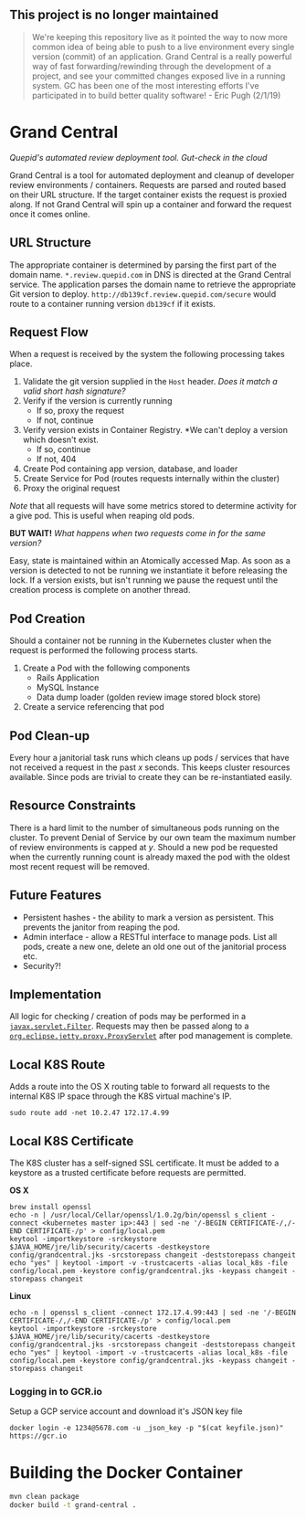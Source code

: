 ## This project is no longer maintained

> We're keeping this repository live as it pointed the way to now more common idea of being able to push to a live environment every single version (commit) of an application.   Grand Central is a really powerful way of fast forwarding/rewinding through the development of a project, and see your committed changes exposed live in a running system.   GC has been one of the most interesting efforts I've participated in to build better quality software!   - Eric Pugh (2/1/19)



# Grand Central
*Quepid's automated review deployment tool. Gut-check in the cloud*

Grand Central is a tool for automated deployment and cleanup of developer review environments / containers. Requests are parsed and routed based on their URL structure. If the target container exists the request is proxied along. If not Grand Central will spin up a container and forward the request once it comes online.

## URL Structure
The appropriate container is determined by parsing the first part of the domain name. `*.review.quepid.com` in DNS is directed at the Grand Central service. The application parses the domain name to retrieve the appropriate Git version to deploy. `http://db139cf.review.quepid.com/secure` would route to a container running version `db139cf` if it exists.

## Request Flow
When a request is received by the system the following processing takes place.

1. Validate the git version supplied in the `Host` header. *Does it match a valid short hash signature?*
1. Verify if the version is currently running
   * If so, proxy the request
   * If not, continue
1. Verify version exists in Container Registry. *We can't deploy a version which doesn't exist.
   * If so, continue
   * If not, 404
1. Create Pod containing app version, database, and loader
1. Create Service for Pod (routes requests internally within the cluster)
1. Proxy the original request

*Note* that all requests will have some metrics stored to determine activity for a give pod. This is useful when reaping old pods.

**BUT WAIT!** *What happens when two requests come in for the same version?*

Easy, state is maintained within an Atomically accessed Map. As soon as a version is detected to not be running we instantiate it before releasing the lock. If a version exists, but isn't running we pause the request until the creation process is complete on another thread.

## Pod Creation
Should a container not be running in the Kubernetes cluster when the request is performed the following process starts.

1. Create a Pod with the following components
   * Rails Application
   * MySQL Instance
   * Data dump loader (golden review image stored block store)
1. Create a service referencing that pod

## Pod Clean-up
Every hour a janitorial task runs which cleans up pods / services that have not received a request in the past *x* seconds. This keeps cluster resources available. Since pods are trivial to create they can be re-instantiated easily.

## Resource Constraints
There is a hard limit to the number of simultaneous pods running on the cluster. To prevent Denial of Service by our own team the maximum number of review environments is capped at *y*. Should a new pod be requested when the currently running count is already maxed the pod with the oldest most recent request will be removed.

## Future Features
* Persistent hashes - the ability to mark a version as persistent. This prevents the janitor from reaping the pod.
* Admin interface - allow a RESTful interface to manage pods. List all pods, create a new one, delete an old one out of the janitorial process etc.
* Security?!

## Implementation

All logic for checking / creation of pods may be performed in a [`javax.servlet.Filter`](http://docs.oracle.com/javaee/7/api/javax/servlet/Filter.html?is-external=true). Requests may then be passed along to a [`org.eclipse.jetty.proxy.ProxyServlet`](http://download.eclipse.org/jetty/stable-9/apidocs/org/eclipse/jetty/proxy/ProxyServlet.html) after pod management is complete.

## Local K8S Route
Adds a route into the OS X routing table to forward all requests to the internal K8S IP space through the K8S virtual machine's IP.

```
sudo route add -net 10.2.47 172.17.4.99
```

## Local K8S Certificate
The K8S cluster has a self-signed SSL certificate. It must be added to a keystore as a trusted certificate before requests are permitted.

**OS X**

```
brew install openssl
echo -n | /usr/local/Cellar/openssl/1.0.2g/bin/openssl s_client -connect <kubernetes master ip>:443 | sed -ne '/-BEGIN CERTIFICATE-/,/-END CERTIFICATE-/p' > config/local.pem
keytool -importkeystore -srckeystore $JAVA_HOME/jre/lib/security/cacerts -destkeystore config/grandcentral.jks -srcstorepass changeit -deststorepass changeit
echo "yes" | keytool -import -v -trustcacerts -alias local_k8s -file config/local.pem -keystore config/grandcentral.jks -keypass changeit -storepass changeit
```

**Linux**

```
echo -n | openssl s_client -connect 172.17.4.99:443 | sed -ne '/-BEGIN CERTIFICATE-/,/-END CERTIFICATE-/p' > config/local.pem
keytool -importkeystore -srckeystore $JAVA_HOME/jre/lib/security/cacerts -destkeystore config/grandcentral.jks -srcstorepass changeit -deststorepass changeit
echo "yes" | keytool -import -v -trustcacerts -alias local_k8s -file config/local.pem -keystore config/grandcentral.jks -keypass changeit -storepass changeit
```

### Logging in to GCR.io
Setup a GCP service account and download it's JSON key file

```
docker login -e 1234@5678.com -u _json_key -p "$(cat keyfile.json)" https://gcr.io
```

# Building the Docker Container

```bash
mvn clean package
docker build -t grand-central .
```
